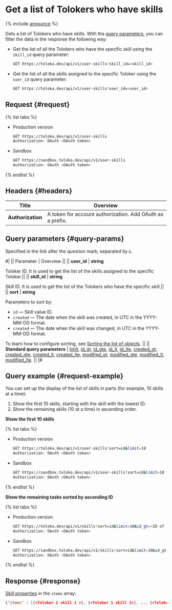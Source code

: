 # Get a list of Tolokers who have skills

{% include [announce](../_includes/announce.md) %}

Gets a list of Tolokers who have skills. With the [query parameters](#query-params), you can filter the data in the response the following way:

- Get the list of all the Tolokers who have the specific skill using the `skill_id` query parameter:

   ```bash
   GET https://toloka.dev/api/v1/user-skills?skill_id=<skill_id>
   ```

- Get the list of all the skills assigned to the specific Toloker using the `user_id` query parameter:

   ```bash
   GET https://toloka.dev/api/v1/user-skills?user_id=<user_id>
   ```

## Request {#request}

{% list tabs %}

- Production version

    ```bash
    GET https://toloka.dev/api/v1/user-skills
    Authorization: OAuth <OAuth token>
    ```

- Sandbox

    ```bash
    GET https://sandbox.toloka.dev/api/v1/user-skills
    Authorization: OAuth <OAuth token>
    ```

{% endlist %}

## Headers {#headers}

Title | Overview
----- | -----
**Authorization** | A token for account authorization. Add OAuth as a prefix.

## Query parameters {#query-params}

Specified in the link after the question mark; separated by `&`.

#|
|| Parameter | Overview ||
|| **user_id** | **string**

Toloker ID. It is used to get the list of the skills assigned to the specific Toloker.||
|| **skill_id** | **string**

Skill ID. It is used to get the list of the Tolokers who have the specific skill.||
|| **sort** | **string**

Parameters to sort by:

- `id` — Skill value ID.
- `created` — The date when the skill was created, in UTC in the YYYY-MM-DD format.
- `created` — The date when the skill was changed, in UTC in the YYYY-MM-DD format.

To learn how to configure sorting, see [Sorting the list of objects](sorting.md). ||
|| **Standard query parameters** |
[limit](./standard-query-parameters.md#limit), [id_gt](./standard-query-parameters.md#id_gt), [id_gte](./standard-query-parameters.md#id_gte), [id_lt](./standard-query-parameters.md#id_lt), [id_lte](./standard-query-parameters.md#id_lte), [created_gt](./standard-query-parameters.md#created_gt), [created_gte](./standard-query-parameters.md#created_gte), [created_lt](./standard-query-parameters.md#created_lt), [created_lte](./standard-query-parameters.md#created_lte), [modified_gt](./standard-query-parameters.md#modified_gt), [modified_gte](./standard-query-parameters.md#modified_gte), [modified_lt](./standard-query-parameters.md#modified_lt), [modified_lte](./standard-query-parameters.md#modified_lte). ||
|#

## Query example {#request-example}

You can set up the display of the list of skills in parts (for example, 10 skills at a time):

1. Show the first 10 skills, starting with the skill with the lowest ID.
1. Show the remaining skills (10 at a time) in ascending order.

**Show the first 10 skills**

{% list tabs %}

- Production version

    ```bash
    GET https://toloka.dev/api/v1/user-skills?sort=id&limit=10
    Authorization: OAuth <OAuth token>
    ```

- Sandbox

    ```bash
    GET https://sandbox.toloka.dev/api/v1/user-skills?sort=id&limit=10
    Authorization: OAuth <OAuth token>
    ```

{% endlist %}

**Show the remaining tasks sorted by ascending ID**

{% list tabs %}

- Production version

    ```bash
    GET https://toloka.dev/api/v1/skills?sort=id&limit=10&id_gt=<ID of the last skill from the previous response>
    Authorization: OAuth <OAuth token>
    ```

- Sandbox

    ```bash
    GET https://sandbox.toloka.dev/api/v1/skills?sort=id&limit=10&id_gt=<ID of the last skill from the previous response>
    Authorization: OAuth <OAuth token>
    ```

{% endlist %}

## Response {#response}

[Skill properties](get-user-skill.md#response) in the `items` array:

```json
{"items" : [{<Toloker 1 skill 1 >}, {<Toloker 1 skill 2>}, ... {<Toloker 1 skill n>}, ... {<Toloker n skill 1>}, {<Toloker n skill 2>}, ... {<Toloker n skill n>}], "has_more": false}
```